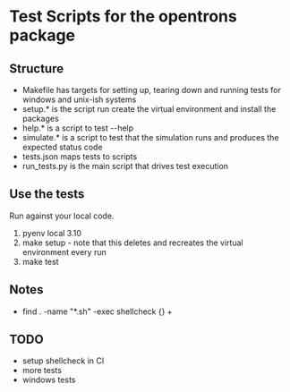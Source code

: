 # Test Scripts for the opentrons package

## Structure

- Makefile has targets for setting up, tearing down and running tests for windows and unix-ish systems
- setup.\* is the script run create the virtual environment and install the packages
- help.\* is a script to test --help
- simulate.\* is a script to test that the simulation runs and produces the expected status code
- tests.json maps tests to scripts
- run_tests.py is the main script that drives test execution

## Use the tests

Run against your local code.

1. pyenv local 3.10
2. make setup - note that this deletes and recreates the virtual environment every run
3. make test

## Notes

- find . -name "\*.sh" -exec shellcheck {} +

## TODO

- setup shellcheck in CI
- more tests
- windows tests
